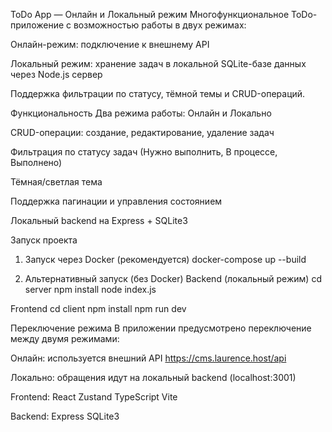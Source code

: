 ToDo App — Онлайн и Локальный режим
Многофункциональное ToDo-приложение с возможностью работы в двух режимах:

Онлайн-режим: подключение к внешнему API

Локальный режим: хранение задач в локальной SQLite-базе данных через Node.js сервер

Поддержка фильтрации по статусу, тёмной темы и CRUD-операций.

Функциональность
Два режима работы: Онлайн и Локально

CRUD-операции: создание, редактирование, удаление задач

Фильтрация по статусу задач (Нужно выполнить, В процессе, Выполнено)

Тёмная/светлая тема

Поддержка пагинации и управления состоянием

Локальный backend на Express + SQLite3

Запуск проекта
1. Запуск через Docker (рекомендуется)
docker-compose up --build

2. Альтернативный запуск (без Docker)
Backend (локальный режим)
cd server
npm install
node index.js

Frontend
cd client
npm install
npm run dev


Переключение режима
В приложении предусмотрено переключение между двумя режимами:

Онлайн: используется внешний API https://cms.laurence.host/api

Локально: обращения идут на локальный backend (localhost:3001)

Frontend:
React
Zustand
TypeScript
Vite

Backend:
Express
SQLite3
